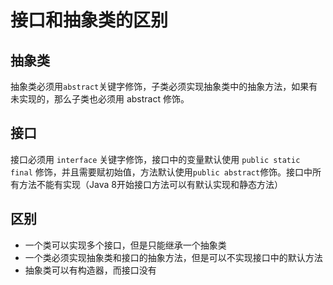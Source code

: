 # 接口和抽象类的区别

## 抽象类

抽象类必须用`abstract`关键字修饰，子类必须实现抽象类中的抽象方法，如果有未实现的，那么子类也必须用 abstract 修饰。

## 接口

接口必须用 `interface` 关键字修饰，接口中的变量默认使用 `public static final` 修饰，并且需要赋初始值，方法默认使用`public abstract`修饰。接口中所有方法不能有实现（Java 8开始接口方法可以有默认实现和静态方法）

## 区别 

- 一个类可以实现多个接口，但是只能继承一个抽象类
- 一个类必须实现抽象类和接口的抽象方法，但是可以不实现接口中的默认方法
- 抽象类可以有构造器，而接口没有

